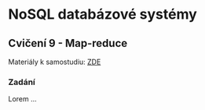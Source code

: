 # NoSQL databázové systémy

## Cvičení 9 - Map-reduce

Materiály k samostudiu: [ZDE](https://github.com/pavelberanek91/UJEP/tree/main/NSQL/Cvičen%C3%AD%209/Materiály)

### Zadání

Lorem ...

